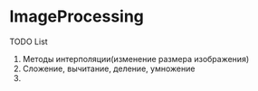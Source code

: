 # ImageProcessing
TODO List
1. Методы интерполяции(изменение размера изображения)
2. Сложение, вычитание, деление, умножение
3. 
